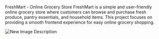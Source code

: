 FreshMart - Online Grocery Store
FreshMart is a simple and user-friendly online grocery store where customers can browse and purchase fresh produce, pantry essentials, and household items. This project focuses on providing a smooth frontend experience for easy online grocery shopping.

![New Image Description](./assets/ss/Screenshot(423).png)
